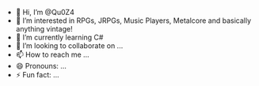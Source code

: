 - 👋 Hi, I’m @Qu0Z4
- 👀 I’m interested in RPGs, JRPGs, Music Players, Metalcore and basically anything vintage! 
- 🌱 I’m currently learning C#
- 💞️ I’m looking to collaborate on ...
- 📫 How to reach me ...
- 😄 Pronouns: ...
- ⚡ Fun fact: ...

<!---
Qu0Z4/Qu0Z4 is a ✨ special ✨ repository because its `README.md` (this file) appears on your GitHub profile.
You can click the Preview link to take a look at your changes.
--->
